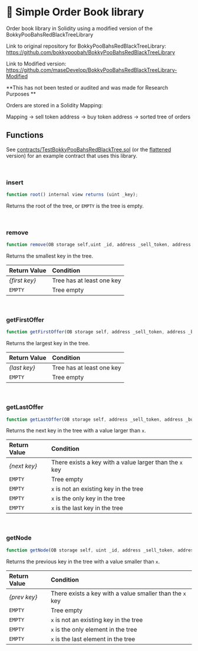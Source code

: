 # 📲 Simple Order Book library
Order book library in Solidity using a modified version of the BokkyPooBahsRedBlackTreeLibrary

Link to original repository for BokkyPooBahsRedBlackTreeLibrary: https://github.com/bokkypoobah/BokkyPooBahsRedBlackTreeLibrary

Link to Modified version: https://github.com/maseDevelop/BokkyPooBahsRedBlackTreeLibrary-Modified

**This has not been tested or audited and was made for Research Purposes **

Orders are stored in a Solidity Mapping:

Mapping -> sell token address -> buy token address -> sorted tree of orders

## Functions

See [contracts/TestBokkyPooBahsRedBlackTree.sol](contracts/TestBokkyPooBahsRedBlackTree.sol) (or the [flattened](flattened/TestBokkyPooBahsRedBlackTree_flattened.sol) version) for an example contract that uses this library.

<br />

### insert
```javascript
function root() internal view returns (uint _key);
```

Returns the root of the tree, or `EMPTY` is the tree is empty.

<br />

### remove

```javascript
function remove(OB storage self,uint _id, address _sell_token, address _buy_token) public;
```

Returns the smallest key in the tree.

Return Value  | Condition
:------------ |:--------
_{first key}_ | Tree has at least one key
`EMPTY`       | Tree empty

<br />

### getFirstOffer

```javascript
function getFirstOffer(OB storage self, address _sell_token, address _buy_token) public view returns(uint)
```

Returns the largest key in the tree.

Return Value | Condition
:----------- |:--------
_{last key}_ | Tree has at least one key
`EMPTY`      | Tree empty

<br />

### getLastOffer

```javascript
function getLastOffer(OB storage self, address _sell_token, address _buy_token) public view returns(uint);
```

Returns the next key in the tree with a value larger than `x`.

Return Value | Condition
:----------- |:--------
_{next key}_ | There exists a key with a value larger than the `x` key
`EMPTY`      | Tree empty
`EMPTY`      | `x` is not an existing key in the tree
`EMPTY`      | `x` is the only key in the tree
`EMPTY`      | `x` is the last key in the tree

<br />

### getNode

```javascript
function getNode(OB storage self, uint _id, address _sell_token, address _buy_token) public view returns (uint price)
```

Returns the previous key in the tree with a value smaller than `x`.

Return Value | Condition
:----------- |:--------
_{prev key}_ | There exists a key with a value smaller than the `x` key
`EMPTY`      | Tree empty
`EMPTY`      | `x` is not an existing key in the tree
`EMPTY`      | `x` is the only element in the tree
`EMPTY`      | `x` is the last element in the tree

<br />

